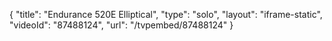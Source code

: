 {
    "title": "Endurance 520E Elliptical",
    "type": "solo",
    "layout": "iframe-static",
    "videoId": "87488124",
    "url": "\/tvpembed\/87488124"
}